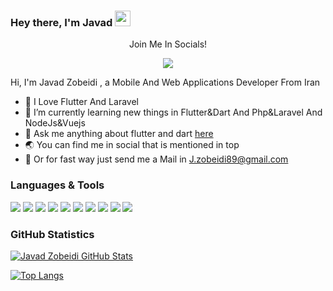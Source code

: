 ### Hey there, I'm  Javad <img src="https://media.giphy.com/media/hvRJCLFzcasrR4ia7z/giphy.gif" width="25px">

<div align="center">
<p align="center">Join Me In Socials!</p>
  
<a href="https://www.linkedin.com/in/javad-zobeidi/">
    <img src="https://img.shields.io/badge/linkedin-%230077B5.svg?&style=for-the-badge&logo=linkedin&logoColor=white" />
</a>


</div>

 Hi, I'm Javad Zobeidi , a Mobile And Web Applications Developer From Iran
- 💖 I Love Flutter And Laravel 
- 🌱 I’m currently learning new things in Flutter&Dart And Php&Laravel And NodeJs&Vuejs
- 💬 Ask me anything about flutter and dart [here](https://github.com/javad-zobeidi/FlutterFarsi/issues)
- 🌏 You can find me in social that is mentioned in top
- 📨 Or for fast way just send me a Mail in J.zobeidi89@gmail.com



### Languages & Tools
<div>
<img src="https://img.shields.io/badge/Dart-0175C2?style=flat-square&logo=dart&logoColor=white">
<img src="https://img.shields.io/badge/Flutter-02569B?style=flat-square&logo=flutter&logoColor=white">
<img src="https://img.shields.io/badge/Php-0277BD?style=flat-square&logo=php&logoColor=white">
<img src="https://img.shields.io/badge/Java-ED8B00?style=flat-square&logo=java&logoColor=white">
<img src="https://img.shields.io/badge/Kotlin-0095D5?style=flat-square&logo=kotlin&logoColor=white">
<img src="https://img.shields.io/badge/Laravel-F44336?style=flat-square&logo=Laravel&logoColor=white">
<img src="https://img.shields.io/badge/Nodejs-4CAF50?style=flat-square&logo=Nodejs&logoColor=white">
<img src="https://img.shields.io/badge/MongoDb-4CAF50?style=flat-square&logo=MongoDb&logoColor=white">
<img src="https://img.shields.io/badge/Vue-4CAF50?style=flat-square&logo=vue&logoColor=white">
<img src="https://img.shields.io/badge/MySql-A1887F?style=flat-square&logo=Mysql&logoColor=white">
</div>

### GitHub Statistics
[![Javad Zobeidi GitHub Stats](https://github-readme-stats.vercel.app/api?username=javad-zobeidi&show_icons=true&theme=nord)](https://github.com/anuraghazra/github-readme-stats)


[![Top Langs](https://github-readme-stats.vercel.app/api/top-langs/?username=javad-zobeidi&layout=compact)](https://github.com/anuraghazra/github-readme-stats)


